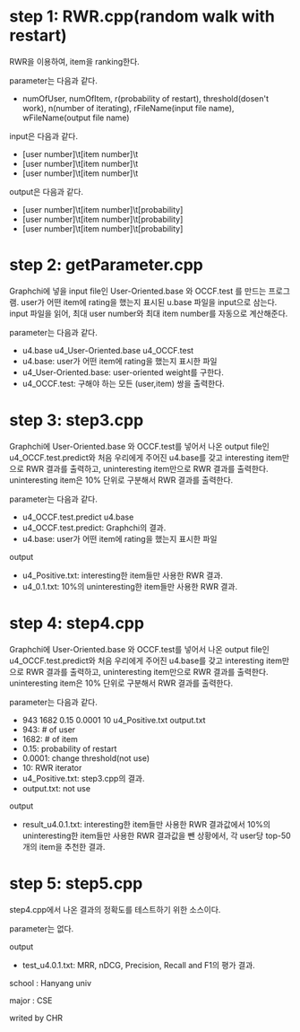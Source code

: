 # step 1: RWR.cpp(random walk with restart)

RWR을 이용하여, item을 ranking한다.

parameter는 다음과 같다.

* numOfUser, numOfItem, r(probability of restart), threshold(dosen't work), n(number of iterating), rFileName(input file name), wFileName(output file name)

input은 다음과 같다.

* [user number]\t[item number]\t
* [user number]\t[item number]\t
* [user number]\t[item number]\t

output은 다음과 같다.

* [user number]\t[item number]\t[probability]
* [user number]\t[item number]\t[probability]
* [user number]\t[item number]\t[probability]

# step 2: getParameter.cpp

Graphchi에 넣을 input file인 User-Oriented.base 와 OCCF.test 를 만드는 프로그램.
user가 어떤 item에 rating을 했는지 표시된 u.base 파일을 input으로 삼는다.
input 파일을 읽어, 최대 user number와 최대 item number를 자동으로 계산해준다.

parameter는 다음과 같다.

* u4.base u4_User-Oriented.base u4_OCCF.test 
* u4.base: user가 어떤 item에 rating을 했는지 표시한 파일
* u4_User-Oriented.base: user-oriented weight를 구한다.
* u4_OCCF.test: 구해야 하는 모든 (user,item) 쌍을 출력한다.

# step 3: step3.cpp

Graphchi에 User-Oriented.base 와 OCCF.test를 넣어서 나온 output file인 u4_OCCF.test.predict와 처음 우리에게 주어진 u4.base를 갖고 interesting item만으로 RWR 결과를 출력하고, uninteresting item만으로 RWR 결과를 출력한다. 
uninteresting item은 10% 단위로 구분해서 RWR 결과를 출력한다.

parameter는 다음과 같다.

* u4_OCCF.test.predict u4.base
* u4_OCCF.test.predict: Graphchi의 결과. 
* u4.base: user가 어떤 item에 rating을 했는지 표시한 파일

output
* u4_Positive.txt: interesting한 item들만 사용한 RWR 결과.
* u4_0.1.txt: 10%의 uninteresting한 item들만 사용한 RWR 결과.

# step 4: step4.cpp

Graphchi에 User-Oriented.base 와 OCCF.test를 넣어서 나온 output file인 u4_OCCF.test.predict와 처음 우리에게 주어진 u4.base를 갖고 interesting item만으로 RWR 결과를 출력하고, uninteresting item만으로 RWR 결과를 출력한다. 
uninteresting item은 10% 단위로 구분해서 RWR 결과를 출력한다.

parameter는 다음과 같다.

* 943 1682 0.15 0.0001 10 u4_Positive.txt output.txt
* 943: # of user
* 1682: # of item
* 0.15: probability of restart
* 0.0001: change threshold(not use)
* 10: RWR iterator
* u4_Positive.txt: step3.cpp의 결과. 
* output.txt: not use

output
* result_u4.0.1.txt: interesting한 item들만 사용한 RWR 결과값에서 10%의 uninteresting한 item들만 사용한 RWR 결과값을 뺀 상황에서, 각 user당 top-50개의 item을 추천한 결과.

# step 5: step5.cpp

step4.cpp에서 나온 결과의 정확도를 테스트하기 위한 소스이다.

parameter는 없다.

output
* test_u4.0.1.txt: MRR, nDCG, Precision, Recall and F1의 평가 결과.

school : Hanyang univ

major  : CSE

writed by CHR
